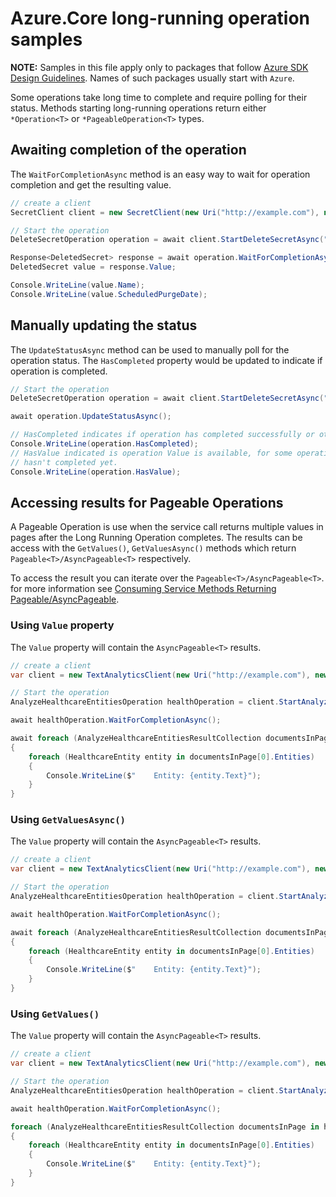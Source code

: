 # Azure.Core long-running operation samples

**NOTE:** Samples in this file apply only to packages that follow [Azure SDK Design Guidelines](https://azure.github.io/azure-sdk/dotnet_introduction.html). Names of such packages usually start with `Azure`. 

Some operations take long time to complete and require polling for their status. Methods starting long-running operations return either `*Operation<T>` or `*PageableOperation<T>` types.

## Awaiting completion of the operation

The `WaitForCompletionAsync` method is an easy way to wait for operation completion and get the resulting value.

```C# Snippet:OperationCompletion
// create a client
SecretClient client = new SecretClient(new Uri("http://example.com"), new DefaultAzureCredential());

// Start the operation
DeleteSecretOperation operation = await client.StartDeleteSecretAsync("SecretName");

Response<DeletedSecret> response = await operation.WaitForCompletionAsync();
DeletedSecret value = response.Value;

Console.WriteLine(value.Name);
Console.WriteLine(value.ScheduledPurgeDate);
```

## Manually updating the status

The `UpdateStatusAsync` method can be used to manually poll for the operation status. The `HasCompleted` property would be updated to indicate if operation is completed.

```C# Snippet:OperationUpdateStatus
// Start the operation
DeleteSecretOperation operation = await client.StartDeleteSecretAsync("SecretName");

await operation.UpdateStatusAsync();

// HasCompleted indicates if operation has completed successfully or otherwise
Console.WriteLine(operation.HasCompleted);
// HasValue indicated is operation Value is available, for some operations it can return true even when operation
// hasn't completed yet.
Console.WriteLine(operation.HasValue);
```

## Accessing results for Pageable Operations

A Pageable Operation is use when the service call returns multiple values in pages after the Long Running Operation completes. The results can be access with the `GetValues()`, `GetValuesAsync()` methods which return `Pageable<T>/AsyncPageable<T>` respectively.

To access the result you can iterate over the `Pageable<T>/AsyncPageable<T>`. for more information see [Consuming Service Methods Returning Pageable/AsyncPageable](https://github.com/Azure/azure-sdk-for-net/tree/master/sdk/core/Azure.Core#consuming-service-methods-returning-asyncpageablet).

### Using `Value` property
The `Value` property will contain the `AsyncPageable<T>` results.

```C#
// create a client
var client = new TextAnalyticsClient(new Uri("http://example.com"), new DefaultAzureCredential());

// Start the operation
AnalyzeHealthcareEntitiesOperation healthOperation = client.StartAnalyzeHealthcareEntities("document with information");

await healthOperation.WaitForCompletionAsync();

await foreach (AnalyzeHealthcareEntitiesResultCollection documentsInPage in healthOperation.Value)
{
    foreach (HealthcareEntity entity in documentsInPage[0].Entities)
    {
        Console.WriteLine($"    Entity: {entity.Text}");
    }
}
```

### Using `GetValuesAsync()`
The `Value` property will contain the `AsyncPageable<T>` results.

```C#
// create a client
var client = new TextAnalyticsClient(new Uri("http://example.com"), new DefaultAzureCredential());

// Start the operation
AnalyzeHealthcareEntitiesOperation healthOperation = client.StartAnalyzeHealthcareEntities("document with information");

await healthOperation.WaitForCompletionAsync();

await foreach (AnalyzeHealthcareEntitiesResultCollection documentsInPage in healthOperation.GetValuesAsync())
{
    foreach (HealthcareEntity entity in documentsInPage[0].Entities)
    {
        Console.WriteLine($"    Entity: {entity.Text}");
    }
}
```

### Using `GetValues()`
The `Value` property will contain the `AsyncPageable<T>` results.

```C#
// create a client
var client = new TextAnalyticsClient(new Uri("http://example.com"), new DefaultAzureCredential());

// Start the operation
AnalyzeHealthcareEntitiesOperation healthOperation = client.StartAnalyzeHealthcareEntities("document with information");

await healthOperation.WaitForCompletionAsync();

foreach (AnalyzeHealthcareEntitiesResultCollection documentsInPage in healthOperation.GetValues())
{
    foreach (HealthcareEntity entity in documentsInPage[0].Entities)
    {
        Console.WriteLine($"    Entity: {entity.Text}");
    }
}
```
